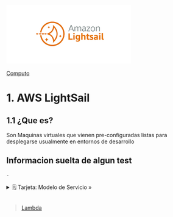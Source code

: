 ![Amazon LightSail](../../00_assets/Computo/LightSail-logo.png)

[Computo](../../Computo/)

# 1. AWS LightSail

## 1.1 ¿Que es?

Son Maquinas virtuales que vienen pre-configuradas listas para desplegarse usualmente en entornos de desarrollo

## Informacion suelta de algun test

    -

<details>
<summary>🗒 Tarjeta: Modelo de Servicio »</summary>

| Pertenece a:  |
| ---- |
| PaaS |

</details>


<br/>

> [Lambda](../02-Sin_Servidor/lambda.md)

<br/>
